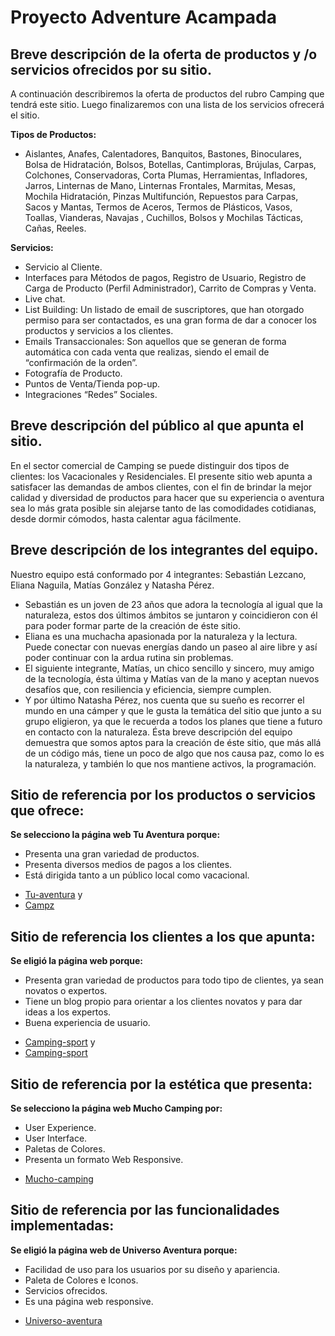 # Proyecto Adventure Acampada

## Breve descripción de la oferta de productos y /o servicios ofrecidos por su sitio.
A continuación describiremos la oferta de productos del rubro Camping que tendrá este sitio. Luego finalizaremos con una lista de los servicios ofrecerá el sitio.  

**Tipos de Productos:**   
* Aislantes, Anafes, Calentadores, Banquitos, Bastones, Binoculares, Bolsa de Hidratación, Bolsos, Botellas, Cantimploras, Brújulas, Carpas, Colchones, Conservadoras, Corta Plumas, Herramientas, Infladores,   Jarros, Linternas de Mano, Linternas Frontales, Marmitas, Mesas, Mochila Hidratación, Pinzas Multifunción, Repuestos para Carpas, Sacos y Mantas, Termos de Aceros, Termos de Plásticos, Vasos, Toallas, Vianderas, Navajas , Cuchillos, Bolsos y Mochilas Tácticas, Cañas, Reeles.

**Servicios:**
* Servicio al Cliente. 
* Interfaces para Métodos de pagos, Registro de Usuario, Registro de Carga de Producto (Perfil Administrador), Carrito de Compras  y Venta.
* Live chat. 
* List Building: Un listado de email de suscriptores, que han otorgado permiso para ser contactados, es una gran forma de dar a conocer los productos y servicios a los clientes. 
* Emails Transaccionales: Son aquellos que se generan de forma automática con cada venta que realizas, siendo el email de “confirmación de la orden”.
* Fotografía de Producto.
* Puntos de Venta/Tienda pop-up.
* Integraciones “Redes” Sociales.

## Breve descripción del público al que apunta el sitio. 
En el sector comercial de Camping se puede distinguir dos tipos de clientes: los Vacacionales y Residenciales. El presente sitio web apunta a satisfacer las demandas de ambos clientes, con el fin de brindar la mejor calidad y diversidad de productos para hacer que su experiencia o aventura sea lo más grata posible sin alejarse tanto de las comodidades cotidianas, desde dormir cómodos, hasta calentar agua fácilmente. 
## Breve descripción de los integrantes del equipo.
Nuestro equipo está conformado por 4 integrantes: Sebastián Lezcano, Eliana Naguila, Matías González y Natasha Pérez. 
* Sebastián es un joven de 23 años que adora la tecnología al igual que la naturaleza, estos dos últimos ámbitos se juntaron y coincidieron con él para poder formar parte de la creación de éste sitio.
* Eliana es una muchacha apasionada por la naturaleza y la lectura. Puede conectar con nuevas energías dando un paseo al aire libre y así poder continuar con la ardua rutina sin problemas.
* El siguiente integrante, Matías, un chico sencillo y sincero, muy amigo de la tecnología, ésta última y Matías van de la mano y aceptan nuevos desafíos que, con resiliencia y eficiencia, siempre cumplen.
* Y por último Natasha Pérez, nos cuenta que su sueño es recorrer el mundo en una cámper y que le gusta la temática del sitio que junto a su grupo eligieron, ya que le recuerda a todos los planes que tiene a futuro en contacto con la naturaleza.
Ésta breve descripción del equipo demuestra que somos aptos para la creación de éste sitio, que más allá de un código más, tiene un poco de algo que nos causa paz, como lo es la naturaleza, y también lo que nos mantiene activos, la programación.

## Sitio de referencia por los productos o servicios que ofrece: 
**Se selecciono  la página web Tu Aventura porque:**	
* Presenta una gran variedad de productos.
* Presenta diversos medios de pagos a los clientes.
* Está dirigida tanto a un público local como vacacional. 
- [Tu-aventura](https://tu-aventura.com.ar/) y
- [Campz](https://www.campz.es/material-de-montana/camping.html)
## Sitio de referencia los clientes a los que apunta:
**Se eligió la página web porque:**
* Presenta gran variedad de productos para todo tipo de clientes, ya sean novatos o expertos.
* Tiene un blog propio para orientar a los clientes novatos y para dar ideas a los expertos.
* Buena experiencia de usuario.
- [Camping-sport](https://campingsport.es/the-blog) y
- [Camping-sport](https://campingsport.es/content/23-nosotros)
## Sitio de referencia por la estética que presenta:
**Se selecciono  la página web Mucho Camping por:**
* User Experience.
* User Interface.
* Paletas de Colores.
* Presenta un formato Web Responsive.
- [Mucho-camping](https://www.muchocamping.com/)
## Sitio de referencia por las funcionalidades implementadas:
**Se eligió la página web de Universo Aventura porque:**
* Facilidad de uso para los usuarios por su diseño y apariencia. 
* Paleta de Colores e Iconos.
* Servicios ofrecidos.
* Es una página web responsive.
- [Universo-aventura](https://www.universoaventura.com.ar)
